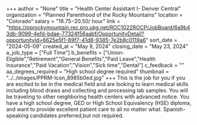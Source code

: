 +++
author = "None"
title = "Health Center Assistant I- Denver Central"
organization = "Planned Parenthood of the Rocky Mountains"
location = "Colorado"
salary = "$18.75-$20.50/ hour"
link = "https://pprockymountain.rec.pro.ukg.net/ROC1022ROCP/JobBoard/6a9b43db-9099-4efd-bdae-77324f56aabf/OpportunityDetail?opportunityId=6625e5f1-89f7-41d8-9385-7e2b8c0119a6"
sort_date = "2024-05-09"
created_at = "May 9, 2024"
closing_date = "May 23, 2024"
a_job_type = ["Full Time"]
b_benefits = ["Union-Eligible","Retirement","General Benefits","Paid Leave","Health Insurance","Paid Vacation","Vision","Sick time","Dental"]
c_feedback = ""
aa_degrees_required = "High school degree required"
thumbnail = "../../images/PPRM-Icon_8985b0ed.jpg"
+++
This is the job for you if you are excited to be in the medical field and are looking to learn medical skills including blood draws and collecting and processing lab samples. You will be traveling to other neighboring health centers with advanced notice. You have a high school degree, GED or High School Equivalency (HSE) diploma, and want to provide excellent patient care to all no matter what. 
Spanish-speaking candidates preferred,but not required. 
 